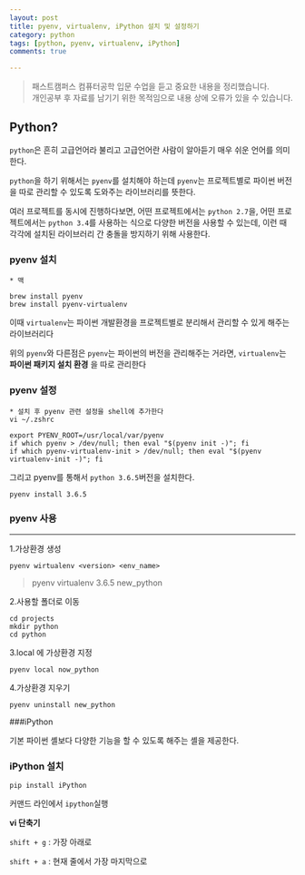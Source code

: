 ```yaml
---
layout: post
title: pyenv, virtualenv, iPython 설치 및 설정하기
category: python
tags: [python, pyenv, virtualenv, iPython]
comments: true

---
```


> 패스트캠퍼스 컴퓨터공학 입문 수업을 듣고 중요한 내용을 정리했습니다.     
개인공부 후 자료를 남기기 위한 목적임으로 내용 상에 오류가 있을 수 있습니다.   


## Python?


`python`은 흔히 고급언어라 불리고 고급언어란 사람이 알아듣기 매우 쉬운 언어를 의미한다.


`python`을 하기 위해서는 `pyenv`를 설치해야 하는데 `pyenv`는 프로젝트별로 파이썬 버전을 따로 관리할 수 있도록 도와주는 라이브러리를 뜻한다.

여러 프로젝트를 동시에 진행하다보면, 어떤 프로젝트에서는 `python 2.7`을, 어떤 프로젝트에서는 `python 3.4`를 사용하는 식으로 다양한 버전을 사용할 수 있는데, 이런 때 각각에 설치된 라이브러리 간 충돌을 방지하기 위해 사용한다.


### pyenv 설치

```
* 맥

brew install pyenv
brew install pyenv-virtualenv
```

이때 `virtualenv`는 파이썬 개발환경을 프로젝트별로 분리해서 관리할 수 있게 해주는 라이브러리다

위의 `pyenv`와 다른점은 `pyenv`는 파이썬의 버전을 관리해주는 거라면, `virtualenv`는 **파이썬 패키지 설치 환경** 을 따로 관리한다


### pyenv 설정

```
* 설치 후 pyenv 관련 설정을 shell에 추가한다
vi ~/.zshrc

export PYENV_ROOT=/usr/local/var/pyenv
if which pyenv > /dev/null; then eval "$(pyenv init -)"; fi
if which pyenv-virtualenv-init > /dev/null; then eval "$(pyenv virtualenv-init -)"; fi

```

그리고 pyenv를 통해서 `python 3.6.5`버전을 설치한다.

`pyenv install 3.6.5`



### pyenv 사용
<hr>

1.가상환경 생성

`pyenv wirtualenv <version> <env_name>`

> pyenv virtualenv 3.6.5 new_python

2.사용할 폴더로 이동

```
cd projects
mkdir python
cd python
```

3.local 에 가상환경 지정

`pyenv local now_python`

4.가상환경 지우기

`pyenv uninstall new_python`



###iPython

기본 파이썬 셸보다 다양한 기능을 할 수 있도록 해주는 셸을 제공한다.



### iPython 설치

`pip install iPython`

커맨드 라인에서 `ipython`실행


**vi 단축기**

`shift + g` : 가장 아래로

`shift + a` : 현재 줄에서 가장 마지막으로
